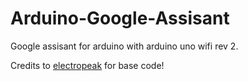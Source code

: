 # Arduino-Google-Assisant

Google assisant for arduino with arduino uno wifi rev 2.

Credits to [electropeak](https://create.arduino.cc/projecthub/electropeak) for base code!